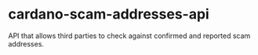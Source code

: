 # cardano-scam-addresses-api
API that allows third parties to check against confirmed and reported scam addresses.
